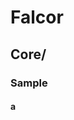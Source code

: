 
# Falcor

## Core/

### Sample

#### a


<!--stackedit_data:
eyJoaXN0b3J5IjpbLTEwMDI2NDM4NCw4OTEwMTIwNDhdfQ==
-->